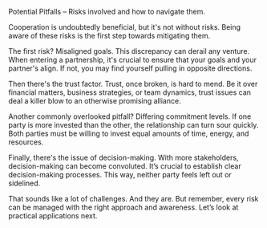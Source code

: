 Potential Pitfalls – Risks involved and how to navigate them.

Cooperation is undoubtedly beneficial, but it's not without risks. Being aware of these risks is the first step towards mitigating them.

The first risk? Misaligned goals. This discrepancy can derail any venture. When entering a partnership, it's crucial to ensure that your goals and your partner's align. If not, you may find yourself pulling in opposite directions.

Then there's the trust factor. Trust, once broken, is hard to mend. Be it over financial matters, business strategies, or team dynamics, trust issues can deal a killer blow to an otherwise promising alliance.

Another commonly overlooked pitfall? Differing commitment levels. If one party is more invested than the other, the relationship can turn sour quickly. Both parties must be willing to invest equal amounts of time, energy, and resources.

Finally, there's the issue of decision-making. With more stakeholders, decision-making can become convoluted. It’s crucial to establish clear decision-making processes. This way, neither party feels left out or sidelined.

That sounds like a lot of challenges. And they are. But remember, every risk can be managed with the right approach and awareness. Let’s look at practical applications next.